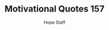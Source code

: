 ---
image: /assets/img/mq/mq_157_edison.png
title: Motivational Quotes 157
categories:
  - Motivational Quotes
author: Hope Staff
notes: Motivational Quotes 157
embed: >-
  EMBED_GOES_HERE
transcript: >-
  SOME LINES OF TEXT START HERE
---